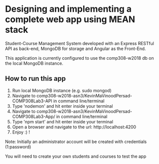 # Designing and implementing a complete web app using MEAN stack
Student-Course Management System developed with an Express RESTful API as back-end,  MongoDB for storage and Angular as the Front-End.

This application is currently configured to use the comp308-w2018 db on the local MongoDB instance.

## How to run this app

1. Run local MongoDB instance (e.g. sudo mongod)
2. Navigate to comp308-w2018-asn3/KevinMaVinoodPersad-COMP308Lab3-API in command line/terminal
3. Type 'nodemon' and hit enter inside your terminal
4. Navigate to comp308-w2018-asn3/KevinMaVinoodPersad-COMP308Lab3-App/ in command line/terminal
5. Type 'npm start' and hit enter inside your terminal
6. Open a browser and navigate to the url: http://localhost:4200
7. Enjoy :) !

Note: Initially an administrator account will be created with credentials (1:password)

You will need to create your own students and courses to test the app
